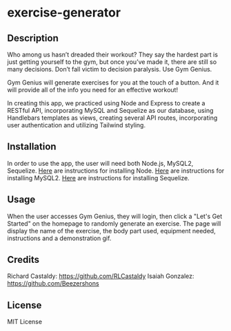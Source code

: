 # exercise-generator

## Description

Who among us hasn’t dreaded their workout?
They say the hardest part is just getting yourself to the gym, but once you’ve made it, there are still so many decisions.
Don’t fall victim to decision paralysis. Use Gym Genius.

Gym Genius will generate exercises for you at the touch of a button. 
And it will provide all of the info you need for an effective workout!

In creating this app, we practiced using Node and Express to create a RESTful API, incorporating MySQL and Sequelize as our database, using Handlebars templates as views, creating several API routes, incorporating user authentication and utilizing Tailwind styling.

## Installation

In order to use the app, the user will need both Node.js, MySQL2, Sequelize. [Here](https://nodejs.org/en/learn/getting-started/how-to-install-nodejs) are instructions for installing Node. [Here](https://coding-boot-camp.github.io/full-stack/mysql/mysql-installation-guide) are instructions for installing MySQL2. [Here](https://www.npmjs.com/package/sequelize) are instructions for installing Sequelize.

## Usage

When the user accesses Gym Genius, they will login, then click a "Let's Get Started" on the homepage to randomly generate an exercise. 
The page will display the name of the exercise, the body part used, equipment needed, instructions and a demonstration gif.

## Credits

Richard Castaldy: https://github.com/RLCastaldy
Isaiah Gonzalez: https://github.com/Beezershons

## License

MIT License
